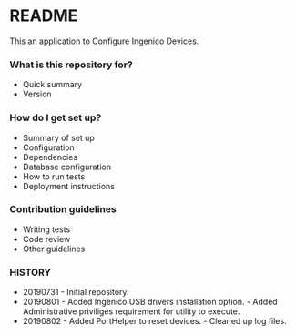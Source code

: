 # README #

This an application to Configure Ingenico Devices.

### What is this repository for? ###

* Quick summary
* Version

### How do I get set up? ###

* Summary of set up
* Configuration
* Dependencies
* Database configuration
* How to run tests
* Deployment instructions

### Contribution guidelines ###

* Writing tests
* Code review
* Other guidelines

### HISTORY ###

* 20190731 - Initial repository.
* 20190801 - Added Ingenico USB drivers installation option.
           - Added Administrative priviliges requirement for utility to execute.
* 20190802 - Added PortHelper to reset devices.
           - Cleaned up log files.
